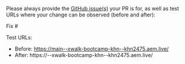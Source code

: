 Please always provide the [GitHub issue(s)](../issues) your PR is for, as well as test URLs where your change can be observed (before and after):

Fix #<gh-issue-id>

Test URLs:
- Before: https://main--xwalk-bootcamp-khn--khn2475.aem.live/
- After: https://<branch>--xwalk-bootcamp-khn--khn2475.aem.live/
